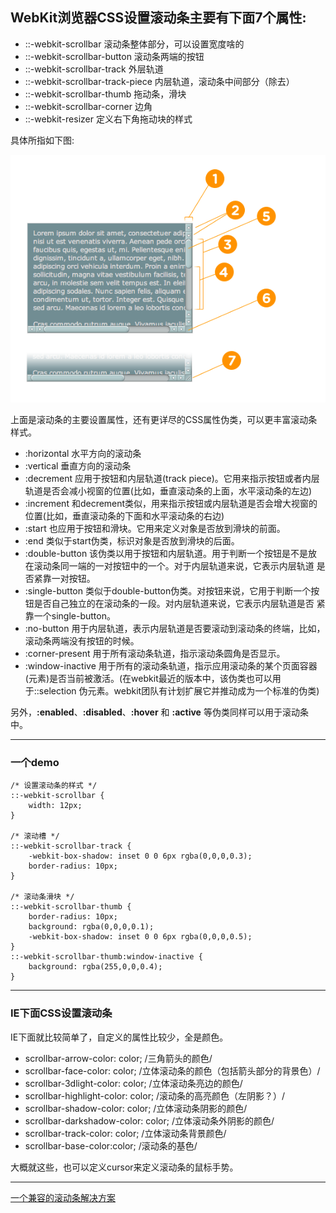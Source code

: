 ## WebKit浏览器CSS设置滚动条主要有下面7个属性:

- ::-webkit-scrollbar 滚动条整体部分，可以设置宽度啥的
- ::-webkit-scrollbar-button 滚动条两端的按钮
- ::-webkit-scrollbar-track 外层轨道
- ::-webkit-scrollbar-track-piece 内层轨道，滚动条中间部分（除去）
- ::-webkit-scrollbar-thumb 拖动条，滑块
- ::-webkit-scrollbar-corner 边角
- ::-webkit-resizer 定义右下角拖动块的样式

具体所指如下图:

![](imgs/webkit_scrollbar.png)

 上面是滚动条的主要设置属性，还有更详尽的CSS属性伪类，可以更丰富滚动条样式。

- :horizontal 水平方向的滚动条
- :vertical 垂直方向的滚动条
- :decrement 应用于按钮和内层轨道(track piece)。它用来指示按钮或者内层轨道是否会减小视窗的位置(比如，垂直滚动条的上面，水平滚动条的左边)
- :increment 和decrement类似，用来指示按钮或内层轨道是否会增大视窗的位置(比如，垂直滚动条的下面和水平滚动条的右边)
- :start 也应用于按钮和滑块。它用来定义对象是否放到滑块的前面。
- :end 类似于start伪类，标识对象是否放到滑块的后面。
- :double-button 该伪类以用于按钮和内层轨道。用于判断一个按钮是不是放在滚动条同一端的一对按钮中的一个。对于内层轨道来说，它表示内层轨道
是否紧靠一对按钮。
- :single-button 类似于double-button伪类。对按钮来说，它用于判断一个按钮是否自己独立的在滚动条的一段。对内层轨道来说，它表示内层轨道是否
紧靠一个single-button。
- :no-button 用于内层轨道，表示内层轨道是否要滚动到滚动条的终端，比如，滚动条两端没有按钮的时候。
- :corner-present 用于所有滚动条轨道，指示滚动条圆角是否显示。
- :window-inactive 用于所有的滚动条轨道，指示应用滚动条的某个页面容器(元素)是否当前被激活。(在webkit最近的版本中，该伪类也可以用于::selection
伪元素。webkit团队有计划扩展它并推动成为一个标准的伪类)

另外，**:enabled**、**:disabled**、**:hover** 和 **:active** 等伪类同样可以用于滚动条中。

- - -
### 一个demo
    /* 设置滚动条的样式 */
    ::-webkit-scrollbar {
        width: 12px;
    }

    /* 滚动槽 */
    ::-webkit-scrollbar-track {
        -webkit-box-shadow: inset 0 0 6px rgba(0,0,0,0.3);
        border-radius: 10px;
    }
    
    /* 滚动条滑块 */
    ::-webkit-scrollbar-thumb {
        border-radius: 10px;
        background: rgba(0,0,0,0.1);
        -webkit-box-shadow: inset 0 0 6px rgba(0,0,0,0.5);
    }
    ::-webkit-scrollbar-thumb:window-inactive {
        background: rgba(255,0,0,0.4);
    }
    
- - -

### IE下面CSS设置滚动条

IE下面就比较简单了，自定义的属性比较少，全是颜色。

- scrollbar-arrow-color: color; /三角箭头的颜色/
- scrollbar-face-color: color; /立体滚动条的颜色（包括箭头部分的背景色）/
- scrollbar-3dlight-color: color; /立体滚动条亮边的颜色/
- scrollbar-highlight-color: color; /滚动条的高亮颜色（左阴影？）/
- scrollbar-shadow-color: color; /立体滚动条阴影的颜色/
- scrollbar-darkshadow-color: color; /立体滚动条外阴影的颜色/
- scrollbar-track-color: color; /立体滚动条背景颜色/
- scrollbar-base-color:color; /滚动条的基色/

大概就这些，也可以定义cursor来定义滚动条的鼠标手势。

- - -
[一个兼容的滚动条解决方案](http://lullabyus.iteye.com/blog/1314957)
